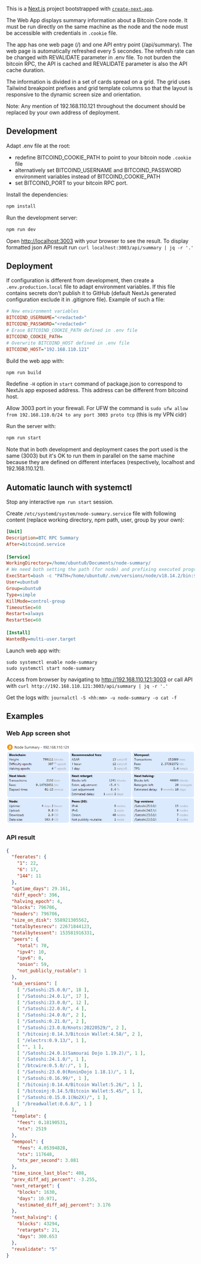 This is a [Next.js](https://nextjs.org/) project bootstrapped with [`create-next-app`](https://github.com/vercel/next.js/tree/canary/packages/create-next-app).

The Web App displays summary information about a Bitcoin Core node. It must be run directly on the same machine as the node and the node must be accessible with credentials in `.cookie` file.

The app has one web page (/) and one API entry point (/api/summary). The web page is automatically refreshed every 5 secondes. The refresh rate can be changed with REVALIDATE parameter in .env file. To not burden the bitcoin RPC, the API is cached and REVALIDATE parameter is also the API cache duration.

The information is divided in a set of cards spread on a grid. The grid uses Tailwind breakpoint prefixes and grid template columns so that the layout is responsive to the dynamic screen size and orientation.

Note: Any mention of 192.168.110.121 throughout the document should be replaced by your own address of deployment.

## Development

Adapt .env file at the root:
  - redefine BITCOIND_COOKIE_PATH to point to your bitcoin node `.cookie` file
  - alternatively set BITCOIND_USERNAME and BITCOIND_PASSWORD environment variables instead of BITCOIND_COOKIE_PATH
  - set BITCOIND_PORT to your bitcoin RPC port.

Install the dependencies:
```bash
npm install
```

Run the development server:
```bash
npm run dev
```

Open [http://localhost:3003](http://localhost:3003) with your browser to see the result. To display formatted json API result run `curl localhost:3003/api/summary | jq -r '.'`

## Deployment

If configuration is different from development, then create a `.env.production.local` file to adapt environment variables. If this file contains secrets don't publish it to GitHub (default NextJs generated configuration exclude it in .gitignore file). Example of such a file:
```ini
# New environment variables
BITCOIND_USERNAME="<redacted>"
BITCOIND_PASSWORD="<redacted>"
# Erase BITCOIND_COOKIE_PATH defined in .env file
BITCOIND_COOKIE_PATH=
# Overwrite BITCOIND_HOST defined in .env file
BITCOIND_HOST="192.168.110.121"
```

Build the web app with:
```bash
npm run build
```

Redefine `-H` option in `start` command of package.json to correspond to NextJs app exposed address. This address can be different from bitcoind host.

Allow 3003 port in your firewall. For UFW the command is `sudo ufw allow from 192.168.110.0/24 to any port 3003 proto tcp` (this is my VPN cidr)

Run the server with:
```bash
npm run start
```

Note that in both development and deployment cases the port used is the same (3003) but it's OK to run them in parallel on the same machine because they are defined on different interfaces (respectively, localhost and 192.168.110.121).

## Automatic launch with systemctl

Stop any interactive `npm run start` session.

Create `/etc/systemd/system/node-summary.service` file with following content (replace working directory, npm path, user, group by your own):
```ini
[Unit]
Description=BTC RPC Summary
After=bitcoind.service

[Service]
WorkingDirectory=/home/ubuntu0/Documents/node-summary/
# We need both setting the path (for node) and prefixing executed program (for npm)
ExecStart=bash -c "PATH=/home/ubuntu0/.nvm/versions/node/v18.14.2/bin:$PATH /home/ubuntu0/.nvm/versions/node/v18.14.2/bin/npm start"
User=ubuntu0
Group=ubuntu0
Type=simple
KillMode=control-group
TimeoutSec=60
Restart=always
RestartSec=60

[Install]
WantedBy=multi-user.target
```

Launch web app with:
```
sudo systemctl enable node-summary
sudo systemctl start node-summary
```

Access from browser by navigating to http://192.168.110.121:3003 or call API with `curl http://192.168.110.121:3003/api/summary | jq -r '.'`

Get the logs with: `journalctl -S <hh:mm> -u node-summary -o cat -f`

## Examples

### Web App screen shot

![](./screen-shot.png)

### API result

```json
{
  "feerates": {
    "1": 22,
    "6": 17,
    "144": 11
  },
  "uptime_days": 29.161,
  "diff_epoch": 396,
  "halving_epoch": 4,
  "blocks": 796706,
  "headers": 796706,
  "size_on_disk": 558921305562,
  "totalbytesrecv": 22671844123,
  "totalbytessent": 153581916331,
  "peers": {
    "total": 70,
    "ipv4": 10,
    "ipv6": 0,
    "onion": 59,
    "not_publicly_routable": 1
  },
  "sub_versions": [
    [ "/Satoshi:25.0.0/", 18 ],
    [ "/Satoshi:24.0.1/", 17 ],
    [ "/Satoshi:23.0.0/", 12 ],
    [ "/Satoshi:22.0.0/", 4 ],
    [ "/Satoshi:24.0.0/", 2 ],
    [ "/Satoshi:0.21.0/", 2 ],
    [ "/Satoshi:23.0.0/Knots:20220529/", 2 ],
    [ "/bitcoinj:0.14.3/Bitcoin Wallet:4.58/", 2 ],
    [ "/electrs:0.9.13/", 1 ],
    [ "", 1 ],
    [ "/Satoshi:24.0.1(Samourai Dojo 1.19.2)/", 1 ],
    [ "/Satoshi:24.1.0/", 1 ],
    [ "/btcwire:0.5.0/:/", 1 ],
    [ "/Satoshi:23.0.0(RoninDojo 1.18.1)/", 1 ],
    [ "/Satoshi:0.16.99/", 1 ],
    [ "/bitcoinj:0.14.4/Bitcoin Wallet:5.26/", 1 ],
    [ "/bitcoinj:0.14.5/Bitcoin Wallet:5.45/", 1 ],
    [ "/Satoshi:0.15.0.1(No2X)/", 1 ],
    [ "/breadwallet:0.6.8/", 1 ]
  ],
  "template": {
    "fees": 0.18190531,
    "ntx": 2519
  },
  "mempool": {
    "fees": 4.05394828,
    "ntx": 117648,
    "ntx_per_second": 3.081
  },
  "time_since_last_bloc": 408,
  "prev_diff_adj_percent": -3.255,
  "next_retarget": {
    "blocks": 1630,
    "days": 10.971,
    "estimated_diff_adj_percent": 3.176
  },
  "next_halving": {
    "blocks": 43294,
    "retargets": 21,
    "days": 300.653
  },
  "revalidate": "5"
}
```
